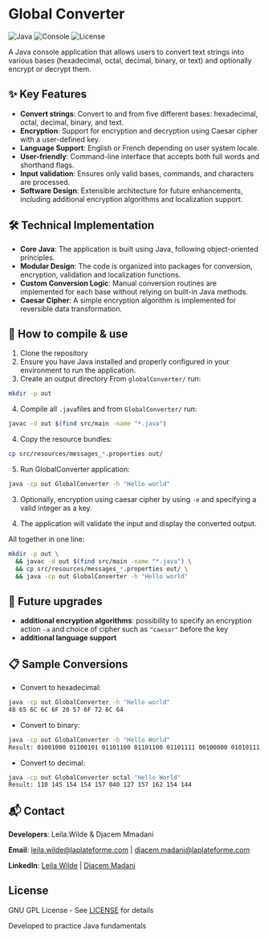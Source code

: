 # Global Converter

![Java](https://img.shields.io/badge/Java-17-blue)
![Console](https://img.shields.io/badge/Platform-Console-brightgreen)
![License](https://img.shields.io/badge/License-GPLv3-blue.svg)

A Java console application that allows users to convert text strings into various bases (hexadecimal, octal, decimal, binary, or text) and optionally encrypt or decrypt them.

## ✨ Key Features
- **Convert strings**: Convert to and from five different bases: hexadecimal, octal, decimal, binary, and text.
- **Encryption**: Support for encryption and decryption using Caesar cipher with a user-defined key.
- **Language Support**: English or French depending on user system locale.
- **User-friendly**: Command-line interface that accepts both full words and shorthand flags.
- **Input validation**: Ensures only valid bases, commands, and characters are processed.
- **Software Design**: Extensible architecture for future enhancements, including additional encryption algorithms and localization support.
 

## 🛠️ Technical Implementation
- **Core Java**: The application is built using Java, following object-oriented principles.
- **Modular Design**: The code is organized into packages for conversion, encryption, validation and localization functions.
- **Custom Conversion Logic**: Manual conversion routines are implemented for each base without relying on built-in Java methods.
- **Caesar Cipher**: A simple encryption algorithm is implemented for reversible data transformation.

## 🚀 How to compile & use
1. Clone the repository
2. Ensure you have Java installed and properly configured in your environment to run the application.
3. Create an output directory From `globalConverter/` run:
```bash
mkdir -p out
```
4. Compile all `.java`files and from `GlobalConverter/` run:
``` bash
javac -d out $(find src/main -name "*.java")
```
4. Copy the resource bundles:
``` bash
cp src/resources/messages_*.properties out/

```
5. Run GlobalConverter application:
``` bash
java -cp out GlobalConverter -h "Hello world"
```
3. Optionally, encryption using caesar cipher by using `-e` and specifying a valid integer as a key. 

4. The application will validate the input and display the converted output.

All together in one line:
``` bash
mkdir -p out \
  && javac -d out $(find src/main -name "*.java") \
  && cp src/resources/messages_*.properties out/ \
  && java -cp out GlobalConverter -h "Hello world"
```

## 📌 Future upgrades
- **additional encryption algorithms**: possibility to specify an encryption action `-a` and choice of cipher such as `"caesar"` before the key
- **additional language support**

## 📋 Sample Conversions
- Convert to hexadecimal:
``` bash
java -cp out GlobalConverter -h "Hello world"
48 65 6C 6C 6F 20 57 6F 72 6C 64
```
- Convert to binary:
``` bash
java -cp out GlobalConverter -b "Hello World"
Result: 01001000 01100101 01101100 01101100 01101111 00100000 01010111 01101111 01110010 01101100 01100100
```
- Convert to decimal:
``` bash
java -cp out GlobalConverter octal "Hello World"
Result: 110 145 154 154 157 040 127 157 162 154 144
```

## 📬 Contact
**Developers**: Leila.Wilde & Djacem Mmadani

**Email**: [leila.wilde@laplateforme.com](mailto:leila.wilde@laplateforme.com) | [djacem.madani@laplateforme.com](mailto:djacem.madani@laplateforme.io)

**LinkedIn**: [Leila Wilde](https://www.linkedin.com/in/leila-wilde/) | [Djacem Madani](https://www.linkedin.com/in/djacem-madani-18913733b/)

## License
GNU GPL License - See [LICENSE](LICENSE) for details

Developed to practice Java fundamentals